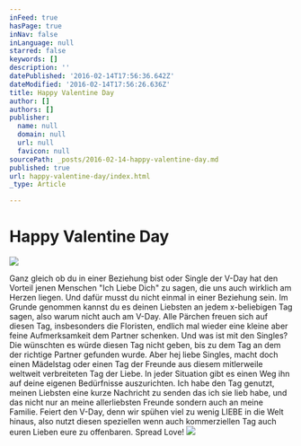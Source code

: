 ```yaml
---
inFeed: true
hasPage: true
inNav: false
inLanguage: null
starred: false
keywords: []
description: ''
datePublished: '2016-02-14T17:56:36.642Z'
dateModified: '2016-02-14T17:56:26.636Z'
title: Happy Valentine Day
author: []
authors: []
publisher:
  name: null
  domain: null
  url: null
  favicon: null
sourcePath: _posts/2016-02-14-happy-valentine-day.md
published: true
url: happy-valentine-day/index.html
_type: Article

---
```

# Happy Valentine Day
![](https://the-grid-user-content.s3-us-west-2.amazonaws.com/cce58221-46ec-4981-aa8b-47b5daf31a56.jpg)

Ganz gleich ob du in einer Beziehung bist oder Single der V-Day hat den Vorteil jenen Menschen "Ich Liebe Dich" zu sagen, die uns auch wirklich am Herzen liegen. Und dafür musst du nicht einmal in einer Beziehung sein. Im Grunde genommen kannst du es deinen Liebsten an jedem x-beliebigen Tag sagen, also warum nicht auch am V-Day. Alle Pärchen freuen sich auf diesen Tag, insbesonders die Floristen, endlich mal wieder eine  kleine aber feine Aufmerksamkeit dem Partner schenken. Und was ist mit den Singles? Die wünschten es würde diesen Tag nicht geben, bis zu dem Tag an dem der richtige Partner gefunden wurde. Aber hej liebe Singles, macht doch einen Mädelstag oder einen Tag der Freunde aus diesem mitlerweile weltweit verbreiteten Tag der Liebe. In jeder Situation gibt es einen Weg ihn auf deine eigenen Bedürfnisse auszurichten. Ich habe den Tag genutzt, meinen Liebsten eine kurze Nachricht zu senden das ich sie lieb habe, und das nicht nur an meine allerliebsten Freunde sondern auch an meine Familie. Feiert den V-Day, denn wir spühen viel zu wenig LIEBE in die Welt hinaus, also nutzt diesen speziellen wenn auch kommerziellen Tag auch euren Lieben eure zu offenbaren. Spread Love! ![](https://the-grid-user-content.s3-us-west-2.amazonaws.com/4b4202fc-efe4-458d-bec9-612cf7d42fa1.jpg)